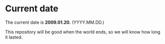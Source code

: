 # Current date

The current date is **2009.01.20.** (YYYY.MM.DD.)

This repository will be good when the world ends, so we will know how long it lasted.